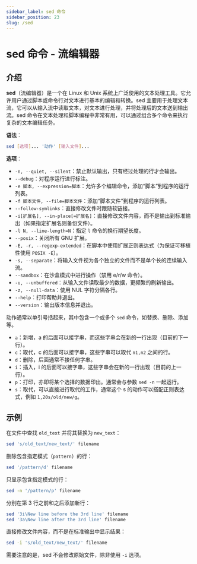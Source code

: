 ```yaml
---
sidebar_label: sed 命令
sidebar_position: 23
slug: /sed
---
```


# sed 命令 - 流编辑器



## 介绍

**sed**（流编辑器）是一个在 Linux 和 Unix 系统上广泛使用的文本处理工具。它允许用户通过脚本或命令行对文本进行基本的编辑和转换。sed 主要用于处理文本流，它可以从输入流中读取文本，对文本进行处理，并将处理后的文本送到输出流。sed 命令在文本处理和脚本编程中非常有用，可以通过组合多个命令来执行复杂的文本编辑任务。

**语法**：

```bash
sed [选项]... '动作' [输入文件]...
```

**选项**：

- `-n, --quiet, --silent`：禁止默认输出，只有经过处理的行才会输出。
- `--debug`：对程序运行进行标注。
- `-e 脚本, --expression=脚本`：允许多个编辑命令，添加“脚本”到程序的运行列表。
- `-f 脚本文件, --file=脚本文件`：添加“脚本文件”到程序的运行列表。
- `--follow-symlinks`：直接修改文件时跟随软链接。
- `-i[扩展名], --in-place[=扩展名]`：直接修改文件内容，而不是输出到标准输出（如果指定扩展名则备份文件）。
- `-l N, --line-length=N`：指定 `l` 命令的换行期望长度。
- `--posix`：关闭所有 GNU 扩展。
- `-E, -r, --regexp-extended`：在脚本中使用扩展正则表达式（为保证可移植性使用 `POSIX -E`）。
- `-s, --separate`：将输入文件视为各个独立的文件而不是单个长的连续输入流。
- `--sandbox`：在沙盒模式中进行操作（禁用 e/r/w 命令）。
- `-u, --unbuffered`：从输入文件读取最少的数据，更频繁的刷新输出。
- `-z, --null-data`：使用 NUL 字符分隔各行。
- `--help`：打印帮助并退出。
- `--version`：输出版本信息并退出。

动作通常以单引号括起来，其中包含一个或多个 `sed` 命令，如替换、删除、添加等。

- `a`：新增，a 的后面可以接字串，而这些字串会在新的一行出现（目前的下一行）。
- `c`：取代，c 的后面可以接字串，这些字串可以取代 `n1,n2` 之间的行。
- `d`：删除，后面通常不接任何字串。
- `i`：插入，i 的后面可以接字串，这些字串会在新的一行出现（目前的上一行）。
- `p`：打印，亦即将某个选择的数据印出。通常会与参数 `sed -n` 一起运行。
- `s`：取代，可以直接进行取代的工作，通常这个 s 的动作可以搭配正则表达式，例如 `1,20s/old/new/g`。



## 示例

在文件中查找 `old_text` 并将其替换为 `new_text`：

```bash
sed 's/old_text/new_text/' filename
```

删除包含指定模式（`pattern`）的行：

```bash
sed '/pattern/d' filename
```

只显示包含指定模式的行：

```bash
sed -n '/pattern/p' filename
```

分别在第 3 行之前和之后添加新行：

```bash
sed '3i\New line before the 3rd line' filename
sed '3a\New line after the 3rd line' filename
```

直接修改文件内容，而不是在标准输出中显示结果：

```bash
sed -i 's/old_text/new_text/' filename
```

需要注意的是，sed 不会修改原始文件，除非使用 `-i` 选项。

